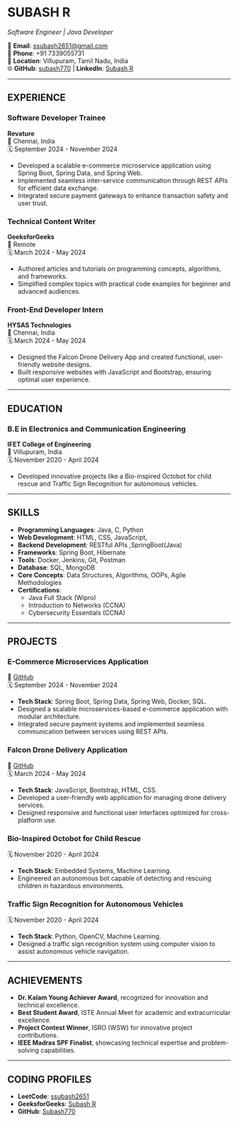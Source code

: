 # **SUBASH R**  
*Software Engineer | Java Developer*  

📧 **Email**: ssubash2651@gmail.com  
📱 **Phone**: +91 7339055731  
📍 **Location**: Villupuram, Tamil Nadu, India  
🌐 **GitHub**: [subash770](https://github.com/Subash770) | **LinkedIn**: [Subash R](https://www.linkedin.com/in/subash-r770/)  

---

## **EXPERIENCE**  

### **Software Developer Trainee**  
**Revature**  
📍 Chennai, India  
🗓️ September 2024 - November 2024  
- Developed a scalable e-commerce microservice application using Spring Boot, Spring Data, and Spring Web.  
- Implemented seamless inter-service communication through REST APIs for efficient data exchange.  
- Integrated secure payment gateways to enhance transaction safety and user trust.  

### **Technical Content Writer**  
**GeeksforGeeks**  
📍 Remote  
🗓️ March 2024 - May 2024  
- Authored articles and tutorials on programming concepts, algorithms, and frameworks.  
- Simplified complex topics with practical code examples for beginner and advanced audiences.  

### **Front-End Developer Intern**  
**HYSAS Technologies**  
📍 Chennai, India  
🗓️ March 2024 - May 2024  
- Designed the Falcon Drone Delivery App and created functional, user-friendly website designs.  
- Built responsive websites with JavaScript and Bootstrap, ensuring optimal user experience.  

---

## **EDUCATION**  

### **B.E in Electronics and Communication Engineering**  
**IFET College of Engineering**  
📍 Villupuram, India  
🗓️ November 2020 - April 2024  
- Developed innovative projects like a Bio-inspired Octobot for child rescue and Traffic Sign Recognition for autonomous vehicles.  

---

## **SKILLS**  

- **Programming Languages**: Java, C, Python  
- **Web Development**: HTML, CSS, JavaScript,   
- **Backend Development**: RESTful APIs  ,SpringBoot(Java)
- **Frameworks**: Spring Boot, Hibernate  
- **Tools**: Docker, Jenkins, Git, Postman  
- **Database**: SQL, MongoDB  
- **Core Concepts**: Data Structures, Algorithms, OOPs, Agile Methodologies  
- **Certifications**:  
  - Java Full Stack (Wipro)  
  - Introduction to Networks (CCNA)  
  - Cybersecurity Essentials (CCNA)  

---

## **PROJECTS**  

### **E-Commerce Microservices Application**  
🔗 [GitHub](https://github.com/Subash770/Ecom-Project-MicroService.git)  
🗓️ September 2024 - November 2024  
- **Tech Stack**: Spring Boot, Spring Data, Spring Web, Docker, SQL.  
- Designed a scalable microservices-based e-commerce application with modular architecture.  
- Integrated secure payment systems and implemented seamless communication between services using REST APIs.  

### **Falcon Drone Delivery Application**  
🔗 [GitHub](https://github.com/Subash770)  
🗓️ March 2024 - May 2024  
- **Tech Stack**: JavaScript, Bootstrap, HTML, CSS.  
- Developed a user-friendly web application for managing drone delivery services.  
- Designed responsive and functional user interfaces optimized for cross-platform use.  

### **Bio-Inspired Octobot for Child Rescue**  
🗓️ November 2020 - April 2024  
- **Tech Stack**: Embedded Systems, Machine Learning.  
- Engineered an autonomous bot capable of detecting and rescuing children in hazardous environments.  

### **Traffic Sign Recognition for Autonomous Vehicles**  
🗓️ November 2020 - April 2024  
- **Tech Stack**: Python, OpenCV, Machine Learning.  
- Designed a traffic sign recognition system using computer vision to assist autonomous vehicle navigation.  

---

## **ACHIEVEMENTS**  

- **Dr. Kalam Young Achiever Award**, recognized for innovation and technical excellence.  
- **Best Student Award**, ISTE Annual Meet for academic and extracurricular excellence.  
- **Project Contest Winner**, ISRO (WSW) for innovative project contributions.  
- **IEEE Madras SPF Finalist**, showcasing technical expertise and problem-solving capabilities.  

---

## **CODING PROFILES**  

- **LeetCode**: [ssubash2651](https://leetcode.com/u/ssubash2651/)  
- **GeeksforGeeks**: [Subash R](https://auth.geeksforgeeks.org/user/ssubash2651/profile)  
- **GitHub**: [Subash770](https://github.com/Subash770)  
